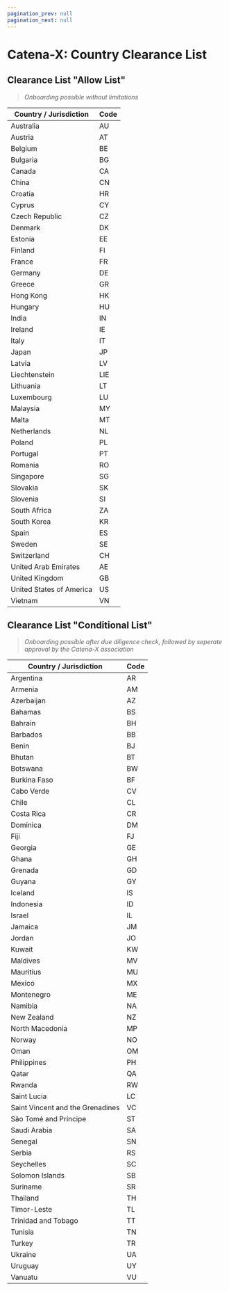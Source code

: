 ```yaml
---
pagination_prev: null
pagination_next: null
---
```


# Catena-X: Country Clearance List

## Clearance List "Allow List"

> *Onboarding possible without limitations*

| Country / Jurisdiction | Code |
| --- | --- |
| Australia | AU |
| Austria | AT |
| Belgium | BE |
| Bulgaria | BG |
| Canada | CA |
| China | CN |
| Croatia | HR |
| Cyprus | CY |
| Czech Republic | CZ |
| Denmark | DK |
| Estonia | EE |
| Finland | FI |
| France | FR |
| Germany | DE |
| Greece | GR |
| Hong Kong | HK |
| Hungary | HU |
| India | IN |
| Ireland | IE |
| Italy | IT |
| Japan | JP |
| Latvia | LV |
| Liechtenstein | LIE |
| Lithuania | LT |
| Luxembourg | LU |
| Malaysia | MY |
| Malta | MT |
| Netherlands | NL |
| Poland | PL |
| Portugal | PT |
| Romania | RO |
| Singapore | SG |
| Slovakia | SK |
| Slovenia | SI |
| South Africa | ZA |
| South Korea | KR |
| Spain | ES |
| Sweden | SE |
| Switzerland | CH |
| United Arab Emirates | AE |
| United Kingdom | GB |
| United States of America | US |
| Vietnam | VN |

## Clearance List "Conditional List"

> *Onboarding possible after due diligence check, followed by seperate approval by the Catena-X association*

| Country / Jurisdiction | Code |
| --- | --- |
| Argentina | AR |
| Armenia | AM |
| Azerbaijan | AZ |
| Bahamas | BS |
| Bahrain | BH |
| Barbados | BB |
| Benin | BJ |
| Bhutan | BT |
| Botswana | BW |
| Burkina Faso | BF |
| Cabo Verde | CV |
| Chile | CL |
| Costa Rica | CR |
| Dominica | DM |
| Fiji | FJ |
| Georgia | GE |
| Ghana | GH |
| Grenada | GD |
| Guyana | GY |
| Iceland | IS |
| Indonesia | ID |
| Israel | IL |
| Jamaica | JM |
| Jordan | JO |
| Kuwait | KW |
| Maldives | MV |
| Mauritius | MU |
| Mexico | MX |
| Montenegro | ME |
| Namibia | NA |
| New Zealand | NZ |
| North Macedonia | MP |
| Norway | NO |
| Oman | OM |
| Philippines | PH |
| Qatar | QA |
| Rwanda | RW |
| Saint Lucia | LC |
| Saint Vincent and the Grenadines | VC |
| São Tomé and Príncipe | ST |
| Saudi Arabia | SA |
| Senegal | SN |
| Serbia | RS |
| Seychelles | SC |
| Solomon Islands | SB |
| Suriname | SR |
| Thailand | TH |
| Timor-Leste | TL |
| Trinidad and Tobago | TT |
| Tunisia | TN |
| Turkey | TR |
| Ukraine | UA |
| Uruguay | UY |
| Vanuatu | VU |
